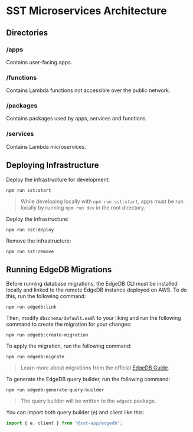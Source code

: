 # SST Microservices Architecture

## Directories

### /apps

Contains user-facing apps.

### /functions

Contains Lambda functions not accessible over the public network.

### /packages

Contains packages used by apps, services and functions.

### /services

Contains Lambda microservices.

## Deploying Infrastructure

Deploy the infrastructure for development:

```console
npm run sst:start
```

> While developing locally with `npm run sst:start`, apps must be run locally by running `npm run dev` in the root directory.

Deploy the infrastructure:

```console
npm run sst:deploy
```

Remove the infrastructure:

```console
npm run sst:remove
```

## Running EdgeDB Migrations

Before running database migrations, the EdgeDB CLI must be installed locally and linked to the remote EdgeDB instance deployed on AWS.
To do this, run the following command:

```console
npm run edgedb:link
```

Then, modify `dbschema/default.esdl` to your liking and run the following command to create the migration for your changes:

```console
npm run edgedb:create-migration
```

To apply the migration, run the following command:

```console
npm run edgedb:migrate
```

> Learn more about migrations from the official [EdgeDB Guide](https://www.edgedb.com/docs/guides/migrations/index).

To generate the EdgeDB query builder, run the following command:

```console
npm run edgedb:generate-query-builder
```

> The query builder will be written to the `edgedb` package.

You can import both query builder (e) and client like this:

```ts
import { e, client } from "@sst-app/edgedb";
```
